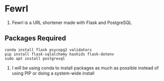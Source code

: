# Fewrl
1. Fewrl is a URL shortener made with Flask and PostgreSQL

## Packages Required
`conda install flask psycopg2 validators` </br>
`pip install flask-sqlalchemy hashids flask-dotenv` </br>
`sudo apt install postgresql` </br>
1. I will be using conda to install packages as much as possible instead of using PIP or doing a system-wide install
